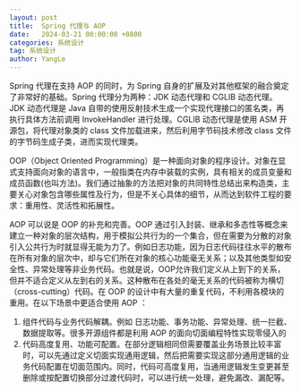 ```yaml
---
layout: post
title:  Spring 代理与 AOP
date:   2024-03-21 00:00:00 +0800
categories: 系统设计
tag: 系统设计
author: YangLe
---
```






Spring 代理在支持 AOP 的同时，为 Spring 自身的扩展及对其他框架的融合奠定了非常好的基础。Spring 代理分为两种：JDK 动态代理和 CGLIB 动态代理。JDK 动态代理是 Java 自带的使用反射技术生成一个实现代理接口的匿名类，再执行具体方法前调用 InvokeHandler 进行处理。CGLIB 动态代理是使用 ASM 开源包，将代理对象类的 class 文件加载进来，然后利用字节码技术修改 class 文件的字节码生成子类，进而实现代理类。

OOP（Object Oriented Programming）是一种面向对象的程序设计。对象在显式支持面向对象的语言中，一般指类在内存中装载的实例，具有相关的成员变量和成员函数(也叫方法)。我们通过抽象的方法把对象的共同特性总结出来构造类，主要关心对象包含哪些属性及行为，但是不关心具体的细节，从而达到软件工程的要求：重用性、灵活性和拓展性。

AOP 可以说是 OOP 的补充和完善。OOP 通过引入封装、继承和多态性等概念来建立一种对象的层次结构，用于模拟公共行为的一个集合，但在需要为分散的对象引入公共行为时就显得无能为力了。例如日志功能，因为日志代码往往水平的散布在所有对象的层次中，却与它们所在对象的核心功能毫无关系；以及其他类型如安全性、异常处理等非业务代码。也就是说，OOP允许我们定义从上到下的关系，但并不适合定义从左到右的关系。这种散布在各处的毫无关系的代码被称为横切（cross-cutting）代码。在 OOP 的设计中有大量的重复代码，不利用各模块的重用。在以下场景中更适合使用 AOP ：

1. 组件代码与业务代码解耦。例如 日志功能、事务功能、异常处理、统一拦截、数据提取等。很多开源组件都是利用 AOP 的面向切面编程特性实现零侵入的
2. 代码高度复用、功能可配置。在部分逻辑相同但需要覆盖业务场景比较丰富时，可以先通过定义切面实现通用逻辑，然后把需要实现这部分通用逻辑的业务代码配置在切面范围内。同时，代码可高度复用，当通用逻辑发生变更甚至删除或按配置切换部分过渡代码时，可以进行统一处理，避免漏改、漏配等。



